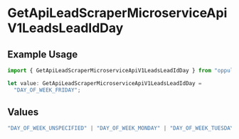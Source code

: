 # GetApiLeadScraperMicroserviceApiV1LeadsLeadIdDay

## Example Usage

```typescript
import { GetApiLeadScraperMicroserviceApiV1LeadsLeadIdDay } from "oppulence-backend-sdk/models/operations";

let value: GetApiLeadScraperMicroserviceApiV1LeadsLeadIdDay =
  "DAY_OF_WEEK_FRIDAY";
```

## Values

```typescript
"DAY_OF_WEEK_UNSPECIFIED" | "DAY_OF_WEEK_MONDAY" | "DAY_OF_WEEK_TUESDAY" | "DAY_OF_WEEK_WEDNESDAY" | "DAY_OF_WEEK_THURSDAY" | "DAY_OF_WEEK_FRIDAY" | "DAY_OF_WEEK_SATURDAY" | "DAY_OF_WEEK_SUNDAY"
```